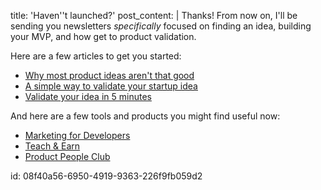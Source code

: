 title: 'Haven''t launched?'
post_content: |
  Thanks! From now on, I'll be sending you newsletters <em>specifically </em>focused on finding an idea, building your MVP, and how get to product validation.
  
  Here are a few articles to get you started:
  
  <ul>
      <li><a href="https://justinjackson.ca/ideas/">Why most product ideas aren't that good</a></li>
      <li><a href="https://justinjackson.ca/validate-your-startup-idea/">A simple way to validate your startup idea</a></li>
      <li><a href="https://www.youtube.com/watch?v=IxKdPBDbdbY">Validate your idea in 5 minutes</a></li>
  </ul>
  
  And here are a few tools and products you might find useful now:
  
  <ul>
      <li><a href="https://devmarketing.xyz">Marketing for Developers</a></li>
      <li><a href="https://justinjackson.podia.com/teach-earn">Teach &amp; Earn</a></li>
      <li><a href="https://productpeople.club">Product People Club</a></li>
  </ul>
id: 08f40a56-6950-4919-9363-226f9fb059d2
